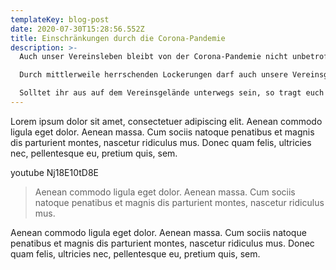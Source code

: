 ```yaml
---
templateKey: blog-post
date: 2020-07-30T15:28:56.552Z
title: Einschränkungen durch die Corona-Pandemie
description: >-
  Auch unser Vereinsleben bleibt von der Corona-Pandemie nicht unbetroffen.

  Durch mittlerweile herrschenden Lockerungen darf auch unsere Vereinsgelände wieder genutzt werden. Dennoch sind wir dazu angehalten alles Mögliche zu tun, um Infektionen zu vermeiden.

  Solltet ihr aus auf dem Vereinsgelände unterwegs sein, so tragt euch bitte direkt bei Ankunft in der entsprechenden Listen. Diese müssen wir zwecks Nachverfolgung möglicher Infizierter und deren Kontaktpersonen führen.
---
```

Lorem ipsum dolor sit amet, consectetuer adipiscing elit. Aenean commodo ligula eget dolor. Aenean massa. Cum sociis natoque penatibus et magnis dis parturient montes, nascetur ridiculus mus. Donec quam felis, ultricies nec, pellentesque eu, pretium quis, sem.

youtube Nj18E10tD8E

>  Aenean commodo ligula eget dolor. Aenean massa. Cum sociis natoque penatibus et magnis dis parturient montes, nascetur ridiculus mus. 

Aenean commodo ligula eget dolor. Aenean massa. Cum sociis natoque penatibus et magnis dis parturient montes, nascetur ridiculus mus. Donec quam felis, ultricies nec, pellentesque eu, pretium quis, sem.